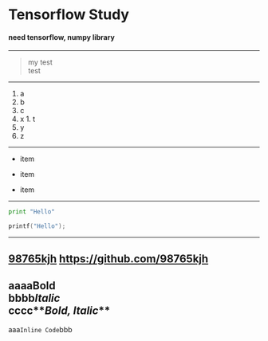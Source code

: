 # Tensorflow Study  
#### need tensorflow, numpy library
---
>my test  
test  

---
1. a
2. b
3. c
  1. x
    1. t
  2. y
  3. z  

---

- item
* item
+ item  

---

```python
print "Hello"
```

```c
printf("Hello");
```
---
[98765kjh](https://github.com/98765kjh "98765kjh")
<https://github.com/98765kjh>
---
aaaa**Bold**  
bbbb*Italic*  
cccc**_Bold, Italic_**  
---
aaa`Inline Code`bbb
